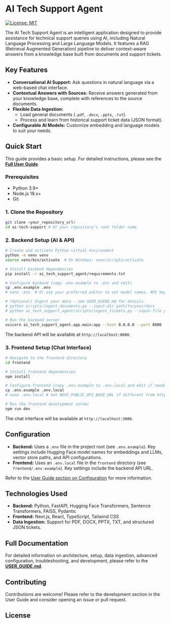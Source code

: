 # AI Tech Support Agent

[![License: MIT](https://img.shields.io/badge/License-MIT-yellow.svg)](https://opensource.org/licenses/MIT)

The AI Tech Support Agent is an intelligent application designed to provide assistance for technical support queries using AI, including Natural Language Processing and Large Language Models. It features a RAG (Retrieval Augmented Generation) pipeline to deliver context-aware answers from a knowledge base built from documents and support tickets.

## Key Features

*   **Conversational AI Support:** Ask questions in natural language via a web-based chat interface.
*   **Contextual Answers with Sources:** Receive answers generated from your knowledge base, complete with references to the source documents.
*   **Flexible Data Ingestion:**
    *   Load general documents (`.pdf`, `.docx`, `.pptx`, `.txt`).
    *   Process and learn from historical support ticket data (JSON format).
*   **Configurable AI Models:** Customize embedding and language models to suit your needs.

## Quick Start

This guide provides a basic setup. For detailed instructions, please see the **[Full User Guide](USER_GUIDE.md)**.

### Prerequisites

*   Python 3.9+
*   Node.js 18.x+
*   Git

### 1. Clone the Repository

```bash
git clone <your_repository_url>
cd ai-tech-support # Or your repository's root folder name
```

### 2. Backend Setup (AI & API)

```bash
# Create and activate Python virtual environment
python -m venv venv
source venv/bin/activate  # On Windows: venv\Scripts\activate

# Install backend dependencies
pip install -r ai_tech_support_agent/requirements.txt

# Configure backend (copy .env.example to .env and edit)
cp .env.example .env
# nano .env  # Or use your preferred editor to set model names, API keys, etc.

# (Optional) Ingest your data - see USER_GUIDE.md for details
# python scripts/ingest_documents.py --input-dir path/to/your/docs
# python ai_tech_support_agent/scripts/ingest_tickets.py --input-file path/to/your/tickets.json

# Run the backend server
uvicorn ai_tech_support_agent.app.main:app --host 0.0.0.0 --port 8000 --reload
```
The backend API will be available at `http://localhost:8000`.

### 3. Frontend Setup (Chat Interface)

```bash
# Navigate to the frontend directory
cd frontend

# Install frontend dependencies
npm install

# Configure frontend (copy .env.example to .env.local and edit if needed)
cp .env.example .env.local
# nano .env.local # Set NEXT_PUBLIC_API_BASE_URL if different from http://localhost:8000

# Run the frontend development server
npm run dev
```
The chat interface will be available at `http://localhost:3000`.

## Configuration

*   **Backend:** Uses a `.env` file in the project root (see `.env.example`). Key settings include Hugging Face model names for embeddings and LLMs, vector store paths, and API configurations.
*   **Frontend:** Uses an `.env.local` file in the `frontend` directory (see `frontend/.env.example`). Key settings include the backend API URL.

Refer to the [User Guide section on Configuration](USER_GUIDE.md#7-configuration-details) for more information.

## Technologies Used

*   **Backend:** Python, FastAPI, Hugging Face Transformers, Sentence Transformers, FAISS, Pydantic
*   **Frontend:** Next.js, React, TypeScript, Tailwind CSS
*   **Data Ingestion:** Support for PDF, DOCX, PPTX, TXT, and structured JSON tickets.

## Full Documentation

For detailed information on architecture, setup, data ingestion, advanced configuration, troubleshooting, and development, please refer to the **[USER_GUIDE.md](USER_GUIDE.md)**.

## Contributing

Contributions are welcome! Please refer to the development section in the User Guide and consider opening an issue or pull request.

## License


